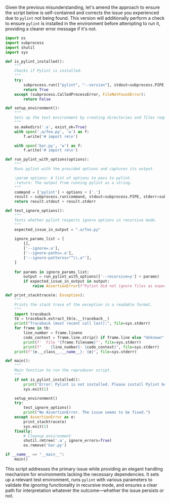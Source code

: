 Given the previous misunderstanding, let's amend the approach to ensure the script below is self-contained and corrects the issue you experienced due to `pylint` not being found. This version will additionally perform a check to ensure `pylint` is installed in the environment before attempting to run it, providing a clearer error message if it's not.

```python
import os
import subprocess
import shutil
import sys

def is_pylint_installed():
    """
    Checks if Pylint is installed.
    """
    try:
        subprocess.run(["pylint", "--version"], stdout=subprocess.PIPE, stderr=subprocess.PIPE, check=True)
        return True
    except (subprocess.CalledProcessError, FileNotFoundError):
        return False

def setup_environment():
    """
    Sets up the test environment by creating directories and files required for the test.
    """
    os.makedirs('.a', exist_ok=True)
    with open('.a/foo.py', 'w') as f:
        f.write('# import re\n')

    with open('bar.py', 'w') as f:
        f.write('# import re\n')

def run_pylint_with_options(options):
    """
    Runs pylint with the provided options and captures its output.

    :param options: A list of options to pass to pylint.
    :return: The output from running pylint as a string.
    """
    command = ['pylint'] + options + ['.']
    result = subprocess.run(command, stdout=subprocess.PIPE, stderr=subprocess.PIPE, text=True)
    return result.stdout + result.stderr

def test_ignore_options():
    """
    Tests whether pylint respects ignore options in recursive mode.
    """
    expected_issue_in_output = ".a/foo.py"
    
    ignore_params_list = [
        [],
        ['--ignore=.a'],
        ['--ignore-paths=.a'],
        ['--ignore-patterns="^\\.a"'],
    ]
    
    for params in ignore_params_list:
        output = run_pylint_with_options(['--recursive=y'] + params)
        if expected_issue_in_output in output:
            raise AssertionError(f"Pylint did not ignore files as expected with options: {' '.join(params)}")

def print_stacktrace(e: Exception):
    """
    Prints the stack trace of the exception in a readable format.
    """
    import traceback
    tb = traceback.extract_tb(e.__traceback__)
    print("Traceback (most recent call last):", file=sys.stderr)
    for frame in tb:
        line_number = frame.lineno
        code_context = frame.line.strip() if frame.line else "Unknown"
        print(f'  File "{frame.filename}"', file=sys.stderr)
        print(f"    {line_number}: {code_context}", file=sys.stderr)
    print(f"{e.__class__.__name__}: {e}", file=sys.stderr)

def main():
    """
    Main function to run the reproducer script.
    """
    if not is_pylint_installed():
        print("Error: Pylint is not installed. Please install Pylint before running this script.", file=sys.stderr)
        sys.exit(1)

    setup_environment()
    try:
        test_ignore_options()
        print("No AssertionError. The issue seems to be fixed.")
    except AssertionError as e:
        print_stacktrace(e)
        sys.exit(1)
    finally:
        # Cleanup environment
        shutil.rmtree('.a', ignore_errors=True)
        os.remove('bar.py')

if __name__ == "__main__":
    main()
```

This script addresses the primary issue while providing an elegant handling mechanism for environments lacking the necessary dependencies. It sets up a relevant test environment, runs `pylint` with various parameters to validate the ignoring functionality in recursive mode, and ensures a clear path for interpretation whatever the outcome—whether the issue persists or not.